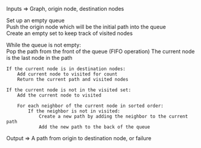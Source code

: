 Inputs => Graph, origin node, destination nodes

Set up an empty queue  
Push the origin node which will be the initial path into the queue  
Create an empty set to keep track of visited nodes  

While the queue is not empty:  
    Pop the path from the front  of the queue  (FIFO operation)
    The current node is the last node in the path  

    If the current node is in destination nodes:  
        Add current node to visited for count
        Return the current path and visited nodes  

    If the current node is not in the visited set:  
        Add the current node to visited  

        For each neighbor of the current node in sorted order:  
            If the neighbor is not in visited:  
                Create a new path by adding the neighbor to the current path  
                Add the new path to the back of the queue  

Output => A path from origin to destination node, or failure